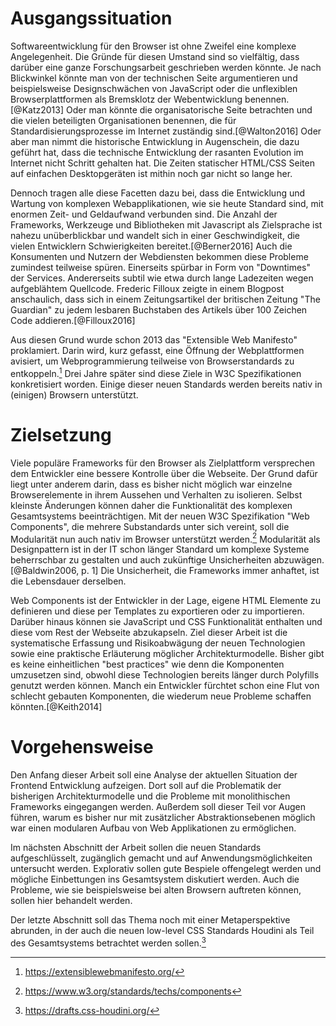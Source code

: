 # Ausgangssituation

Softwareentwicklung für den Browser ist ohne Zweifel eine komplexe Angelegenheit. Die Gründe für diesen Umstand sind so vielfältig, dass darüber eine ganze Forschungsarbeit geschrieben werden könnte. Je nach Blickwinkel könnte man von der technischen Seite argumentieren und beispielsweise Designschwächen von JavaScript oder die unflexiblen Browserplattformen als Bremsklotz der Webentwicklung benennen.[@Katz2013] Oder man könnte die organisatorische Seite betrachten und die vielen beteiligten Organisationen benennen, die für Standardisierungsprozesse im Internet zuständig sind.[@Walton2016] Oder aber man nimmt die historische Entwicklung in Augenschein, die dazu geführt hat, dass die technische Entwicklung der rasanten Evolution im Internet nicht Schritt gehalten hat. Die Zeiten statischer HTML/CSS Seiten auf einfachen Desktopgeräten ist mithin noch gar nicht so lange her.

Dennoch tragen alle diese Facetten dazu bei, dass die Entwicklung und Wartung von komplexen Webapplikationen, wie sie heute Standard sind, mit enormen Zeit- und Geldaufwand verbunden sind. Die Anzahl der Frameworks, Werkzeuge und Bibliotheken mit Javascript als Zielsprache ist nahezu unüberblickbar und wandelt sich in einer Geschwindigkeit, die vielen Entwicklern Schwierigkeiten bereitet.[@Berner2016] Auch die Konsumenten und Nutzern der Webdiensten bekommen diese Probleme zumindest teilweise spüren. Einerseits spürbar in Form von "Downtimes" der Services. Andererseits subtil wie etwa durch lange Ladezeiten wegen aufgeblähtem Quellcode. Frederic Filloux zeigte in einem Blogpost anschaulich, dass sich in einem Zeitungsartikel der britischen Zeitung "The Guardian" zu jedem lesbaren Buchstaben des Artikels über 100 Zeichen Code addieren.[@Filloux2016]

Aus diesen Grund wurde schon 2013 das "Extensible Web Manifesto" proklamiert. Darin wird, kurz gefasst, eine Öffnung der Webplattformen avisiert, um Webprogrammierung teilweise von Browserstandards zu entkoppeln.[^manifesto] Drei Jahre später sind diese Ziele in W3C Spezifikationen konkretisiert worden. Einige dieser neuen Standards werden bereits nativ in (einigen) Browsern unterstützt.

# Zielsetzung

Viele populäre Frameworks für den Browser als Zielplattform versprechen dem Entwickler eine bessere Kontrolle über die Webseite. Der Grund dafür liegt unter anderem darin, dass es bisher nicht möglich war einzelne Browserelemente in ihrem Aussehen und Verhalten zu isolieren. Selbst kleinste Änderungen können daher die Funktionalität des komplexen Gesamtsystems beeinträchtigen. Mit der neuen W3C Spezifikation "Web Components", die mehrere Substandards unter sich vereint, soll die Modularität nun auch nativ im Browser unterstützt werden.[^wc] Modularität als Designpattern ist in der IT schon länger Standard um komplexe Systeme beherrschbar zu gestalten und auch zukünftige Unsicherheiten abzuwägen.[@Baldwin2006, p. 1] Die Unsicherheit, die Frameworks immer anhaftet, ist die Lebensdauer derselben.

Web Components ist der Entwickler in der Lage, eigene HTML Elemente zu definieren und diese per Templates zu exportieren oder zu importieren. Darüber hinaus können sie JavaScript und CSS Funktionalität enthalten und diese vom Rest der Webseite abzukapseln. Ziel dieser Arbeit ist die systematische Erfassung und Risikoabwägung der neuen Technologien sowie eine praktische Erläuterung möglicher Architekturmodelle. Bisher gibt es keine einheitlichen "best practices" wie denn die Komponenten umzusetzen sind, obwohl diese Technologien bereits länger durch Polyfills genutzt werden können. Manch ein Entwickler fürchtet schon eine Flut von schlecht gebauten Komponenten, die wiederum neue Probleme schaffen könnten.[@Keith2014]

# Vorgehensweise

Den Anfang dieser Arbeit soll eine Analyse der aktuellen Situation der Frontend Entwicklung aufzeigen. Dort soll auf die Problematik der bisherigen Architekturmodelle und die Probleme mit monolithischen Frameworks eingegangen werden. Außerdem soll dieser Teil vor Augen führen, warum es bisher nur mit zusätzlicher Abstraktionsebenen möglich war einen modularen Aufbau von Web Applikationen zu ermöglichen.

Im nächsten Abschnitt der Arbeit sollen die neuen Standards aufgeschlüsselt, zugänglich gemacht und auf Anwendungsmöglichkeiten untersucht werden. Explorativ sollen gute Bespiele offengelegt werden und mögliche Einbettungen ins Gesamtsystem diskutiert werden. Auch die Probleme, wie sie beispielsweise bei alten Browsern auftreten können, sollen hier behandelt werden.

Der letzte Abschnitt soll das Thema noch mit einer Metaperspektive abrunden, in der auch die neuen low-level CSS Standards Houdini als Teil des Gesamtsystems betrachtet werden sollen.[^h]

[^manifesto]: https://extensiblewebmanifesto.org/

[^wc]: https://www.w3.org/standards/techs/components

[^h]: https://drafts.css-houdini.org/